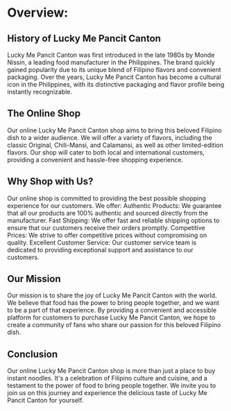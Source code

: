 # Overview: 
## History of Lucky Me Pancit Canton
Lucky Me Pancit Canton was first introduced in the late 1980s by Monde Nissin, a leading food manufacturer in the Philippines. The brand quickly gained popularity due to its unique blend of Filipino flavors and convenient packaging. Over the years, Lucky Me Pancit Canton has become a cultural icon in the Philippines, with its distinctive packaging and flavor profile being instantly recognizable.

## The Online Shop
Our online Lucky Me Pancit Canton shop aims to bring this beloved Filipino dish to a wider audience. We will offer a variety of flavors, including the classic Original, Chili-Mansi, and Calamansi, as well as other limited-edition flavors. Our shop will cater to both local and international customers, providing a convenient and hassle-free shopping experience.

## Why Shop with Us?
Our online shop is committed to providing the best possible shopping experience for our customers. We offer:
Authentic Products: We guarantee that all our products are 100% authentic and sourced directly from the manufacturer.
Fast Shipping: We offer fast and reliable shipping options to ensure that our customers receive their orders promptly.
Competitive Prices: We strive to offer competitive prices without compromising on quality.
Excellent Customer Service: Our customer service team is dedicated to providing exceptional support and assistance to our customers.

## Our Mission
Our mission is to share the joy of Lucky Me Pancit Canton with the world. We believe that food has the power to bring people together, and we want to be a part of that experience. By providing a convenient and accessible platform for customers to purchase Lucky Me Pancit Canton, we hope to create a community of fans who share our passion for this beloved Filipino dish.
## Conclusion
Our online Lucky Me Pancit Canton shop is more than just a place to buy instant noodles. It's a celebration of Filipino culture and cuisine, and a testament to the power of food to bring people together. We invite you to join us on this journey and experience the delicious taste of Lucky Me Pancit Canton for yourself.
